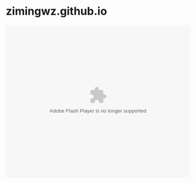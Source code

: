 # zimingwz.github.io

<embed src='http://player.youku.com/player.php/sid/XMjY1ODMxNDczMg==/v.swf' allowFullScreen='true' quality='high' width='480' height='400' align='middle' allowScriptAccess='always' type='application/x-shockwave-flash'></embed>